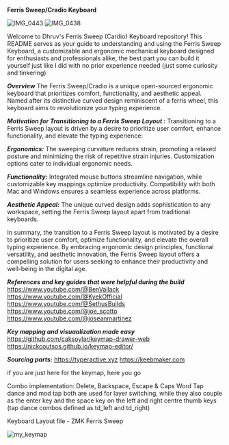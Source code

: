  **Ferris Sweep/Cradio Keyboard**  

![IMG_0443](https://github.com/user-attachments/assets/87b83631-ebcf-4e48-882f-54c0e9ba7621)
![IMG_0438](https://github.com/user-attachments/assets/8ec4574c-2e26-4b11-b9e3-19a4b5177aa5)

Welcome to Dhruv's Ferris Sweep (Cardio) Keyboard repository! This README serves as your guide to understanding and using the Ferris Sweep Keyboard, a customizable and ergonomic mechanical keyboard designed for enthusiasts and professionals alike, the best part you can build it yourself just like I did with no prior experience needed (just some curiosity and tinkering)

**_Overview_**
The Ferris Sweep/Cradio is a unique open-sourced ergonomic keyboard that prioritizes comfort, functionality, and aesthetic appeal. Named after its distinctive curved design reminiscent of a ferris wheel, this keyboard aims to revolutionize your typing experience.

**_Motivation for Transitioning to a Ferris Sweep Layout :_** Transitioning to a Ferris Sweep layout is driven by a desire to prioritize user comfort, enhance functionality, and elevate the typing experience:
    
**_Ergonomics:_** The sweeping curvature reduces strain, promoting a relaxed posture and minimizing the risk of repetitive strain injuries. Customization options cater to individual ergonomic needs.
    
**_Functionality:_** Integrated mouse buttons streamline navigation, while customizable key mappings optimize productivity. Compatibility with both Mac and Windows ensures a seamless experience across platforms.
    
**_Aesthetic Appeal:_** The unique curved design adds sophistication to any workspace, setting the Ferris Sweep layout apart from traditional keyboards.

In summary, the transition to a Ferris Sweep layout is motivated by a desire to prioritize user comfort, optimize functionality, and elevate the overall typing experience. By embracing ergonomic design principles, functional versatility, and aesthetic innovation, the Ferris Sweep layout offers a compelling solution for users seeking to enhance their productivity and well-being in the digital age.

**_References and key guides that were helpful during the build_**
https://www.youtube.com/@BenVallack
https://www.youtube.com/@KyekOfficial
https://www.youtube.com/@SethusBuilds
https://www.youtube.com/@joe_scotto
https://www.youtube.com/@joseanmartinez

**_Key mapping and visuaalization made easy_**
https://github.com/caksoylar/keymap-drawer-web
https://nickcoutsos.github.io/keymap-editor/

**_Sourcing parts:_**
https://typeractive.xyz
https://keebmaker.com

if you are just here for the keymap, here you go

Combo implementation:
Delete, Backspace, Escape & Caps Word
Tap dance and mod tap both are used for layer switching, while they also couple as the enter key and the space key on the left and right centre thumb keys (tap dance combos defined as td_left and td_right)

Keyboard Layout file  - ZMK Ferris Sweep

![my_keymap](https://github.com/user-attachments/assets/a6515e12-ce3d-455a-b342-91c62a6e90f2)

